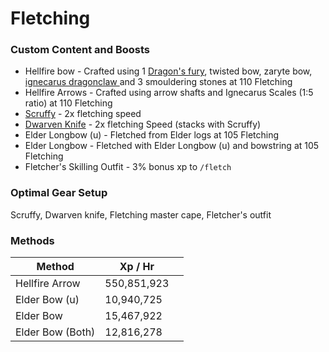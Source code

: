 # Fletching

### Custom Content and Boosts

* Hellfire bow - Crafted using 1 [Dragon's fury](herblore.md#custom-items-and-content), twisted bow, zaryte bow, [ignecarus dragonclaw ](../bosses/ignecarus.md#loot)and 3 smouldering stones at 110 Fletching
* Hellfire Arrows - Crafted using arrow shafts and Ignecarus Scales (1:5 ratio) at 110 Fletching
* [Scruffy](https://bso-wiki.oldschool.gg/custom-items/pets) - 2x fletching speed
* [Dwarven Knife](https://bso-wiki.oldschool.gg/custom-items/equippables#dwarven-equipment) - 2x fletching Speed (stacks with Scruffy)
* Elder Longbow (u) - Fletched from Elder logs at 105 Fletching
* Elder Longbow - Fletched with Elder Longbow (u) and bowstring at 105 Fletching
* Fletcher's Skilling Outfit - 3% bonus xp to `/fletch`

### Optimal Gear Setup

Scruffy, Dwarven knife, Fletching master cape, Fletcher's outfit

### Methods

| Method           | Xp / Hr     |   |
| ---------------- | ----------- | - |
| Hellfire Arrow   | 550,851,923 |   |
| Elder Bow (u)    | 10,940,725  |   |
| Elder Bow        | 15,467,922  |   |
| Elder Bow (Both) | 12,816,278  |   |

